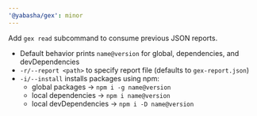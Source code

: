 ```yaml
---
'@yabasha/gex': minor
---
```


Add `gex read` subcommand to consume previous JSON reports.

- Default behavior prints `name@version` for global, dependencies, and devDependencies
- `-r/--report <path>` to specify report file (defaults to `gex-report.json`)
- `-i/--install` installs packages using npm:
  - global packages → `npm i -g name@version`
  - local dependencies → `npm i name@version`
  - local devDependencies → `npm i -D name@version`
